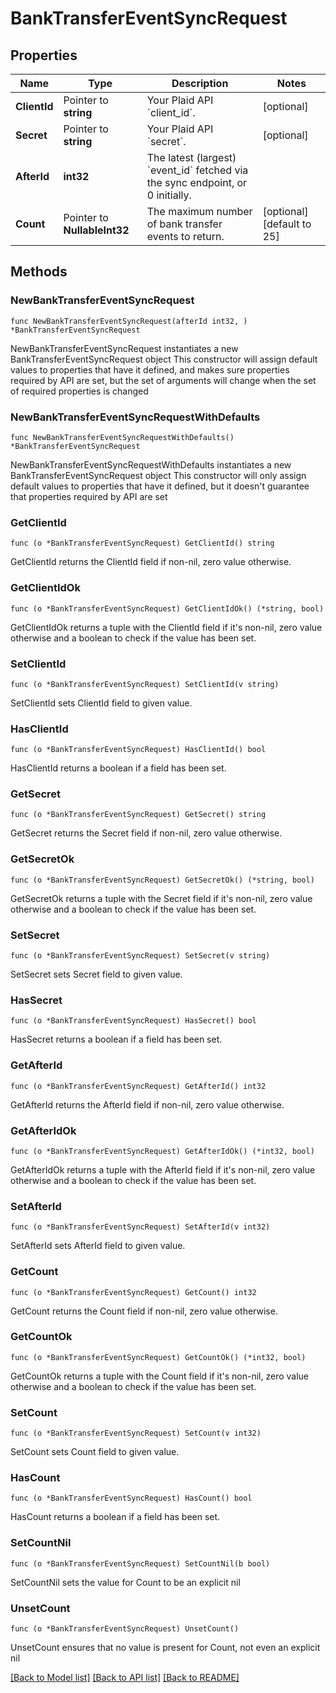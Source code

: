 # BankTransferEventSyncRequest

## Properties

Name | Type | Description | Notes
------------ | ------------- | ------------- | -------------
**ClientId** | Pointer to **string** | Your Plaid API &#x60;client_id&#x60;. | [optional] 
**Secret** | Pointer to **string** | Your Plaid API &#x60;secret&#x60;. | [optional] 
**AfterId** | **int32** | The latest (largest) &#x60;event_id&#x60; fetched via the sync endpoint, or 0 initially. | 
**Count** | Pointer to **NullableInt32** | The maximum number of bank transfer events to return. | [optional] [default to 25]

## Methods

### NewBankTransferEventSyncRequest

`func NewBankTransferEventSyncRequest(afterId int32, ) *BankTransferEventSyncRequest`

NewBankTransferEventSyncRequest instantiates a new BankTransferEventSyncRequest object
This constructor will assign default values to properties that have it defined,
and makes sure properties required by API are set, but the set of arguments
will change when the set of required properties is changed

### NewBankTransferEventSyncRequestWithDefaults

`func NewBankTransferEventSyncRequestWithDefaults() *BankTransferEventSyncRequest`

NewBankTransferEventSyncRequestWithDefaults instantiates a new BankTransferEventSyncRequest object
This constructor will only assign default values to properties that have it defined,
but it doesn't guarantee that properties required by API are set

### GetClientId

`func (o *BankTransferEventSyncRequest) GetClientId() string`

GetClientId returns the ClientId field if non-nil, zero value otherwise.

### GetClientIdOk

`func (o *BankTransferEventSyncRequest) GetClientIdOk() (*string, bool)`

GetClientIdOk returns a tuple with the ClientId field if it's non-nil, zero value otherwise
and a boolean to check if the value has been set.

### SetClientId

`func (o *BankTransferEventSyncRequest) SetClientId(v string)`

SetClientId sets ClientId field to given value.

### HasClientId

`func (o *BankTransferEventSyncRequest) HasClientId() bool`

HasClientId returns a boolean if a field has been set.

### GetSecret

`func (o *BankTransferEventSyncRequest) GetSecret() string`

GetSecret returns the Secret field if non-nil, zero value otherwise.

### GetSecretOk

`func (o *BankTransferEventSyncRequest) GetSecretOk() (*string, bool)`

GetSecretOk returns a tuple with the Secret field if it's non-nil, zero value otherwise
and a boolean to check if the value has been set.

### SetSecret

`func (o *BankTransferEventSyncRequest) SetSecret(v string)`

SetSecret sets Secret field to given value.

### HasSecret

`func (o *BankTransferEventSyncRequest) HasSecret() bool`

HasSecret returns a boolean if a field has been set.

### GetAfterId

`func (o *BankTransferEventSyncRequest) GetAfterId() int32`

GetAfterId returns the AfterId field if non-nil, zero value otherwise.

### GetAfterIdOk

`func (o *BankTransferEventSyncRequest) GetAfterIdOk() (*int32, bool)`

GetAfterIdOk returns a tuple with the AfterId field if it's non-nil, zero value otherwise
and a boolean to check if the value has been set.

### SetAfterId

`func (o *BankTransferEventSyncRequest) SetAfterId(v int32)`

SetAfterId sets AfterId field to given value.


### GetCount

`func (o *BankTransferEventSyncRequest) GetCount() int32`

GetCount returns the Count field if non-nil, zero value otherwise.

### GetCountOk

`func (o *BankTransferEventSyncRequest) GetCountOk() (*int32, bool)`

GetCountOk returns a tuple with the Count field if it's non-nil, zero value otherwise
and a boolean to check if the value has been set.

### SetCount

`func (o *BankTransferEventSyncRequest) SetCount(v int32)`

SetCount sets Count field to given value.

### HasCount

`func (o *BankTransferEventSyncRequest) HasCount() bool`

HasCount returns a boolean if a field has been set.

### SetCountNil

`func (o *BankTransferEventSyncRequest) SetCountNil(b bool)`

 SetCountNil sets the value for Count to be an explicit nil

### UnsetCount
`func (o *BankTransferEventSyncRequest) UnsetCount()`

UnsetCount ensures that no value is present for Count, not even an explicit nil

[[Back to Model list]](../README.md#documentation-for-models) [[Back to API list]](../README.md#documentation-for-api-endpoints) [[Back to README]](../README.md)


